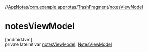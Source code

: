//[AppNotas](../../../index.md)/[com.example.appnotas](../index.md)/[TrashFragment](index.md)/[notesViewModel](notes-view-model.md)

# notesViewModel

[androidJvm]\
private lateinit var [notesViewModel](notes-view-model.md): [NotesViewModel](../../com.example.appnotas.database/-notes-view-model/index.md)
